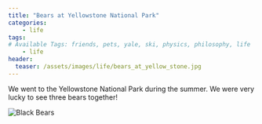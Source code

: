 ```yaml
---
title: "Bears at Yellowstone National Park"
categories:
    - life
tags:
# Available Tags: friends, pets, yale, ski, physics, philosophy, life
    - life
header:
  teaser: /assets/images/life/bears_at_yellow_stone.jpg
---
```


We went to the Yellowstone National Park during the summer.
We were very lucky to see three bears together!

![Black Bears](/assets/images/life/bears_at_yellow_stone.jpg)
